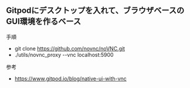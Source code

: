 ## Gitpodにデスクトップを入れて、ブラウザベースのGUI環境を作るベース

手順
* git clone https://github.com/novnc/noVNC.git
* ./utils/novnc_proxy --vnc localhost:5900

参考
* https://www.gitpod.io/blog/native-ui-with-vnc

